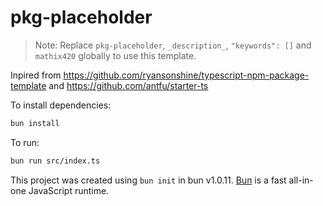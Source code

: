 # pkg-placeholder

> Note: Replace `pkg-placeholder`, `_description_`, `"keywords": []` and `mathix420` globally to use this template.

Inpired from https://github.com/ryansonshine/typescript-npm-package-template and https://github.com/antfu/starter-ts

To install dependencies:

```bash
bun install
```

To run:

```bash
bun run src/index.ts
```

This project was created using `bun init` in bun v1.0.11. [Bun](https://bun.sh) is a fast all-in-one JavaScript runtime.
